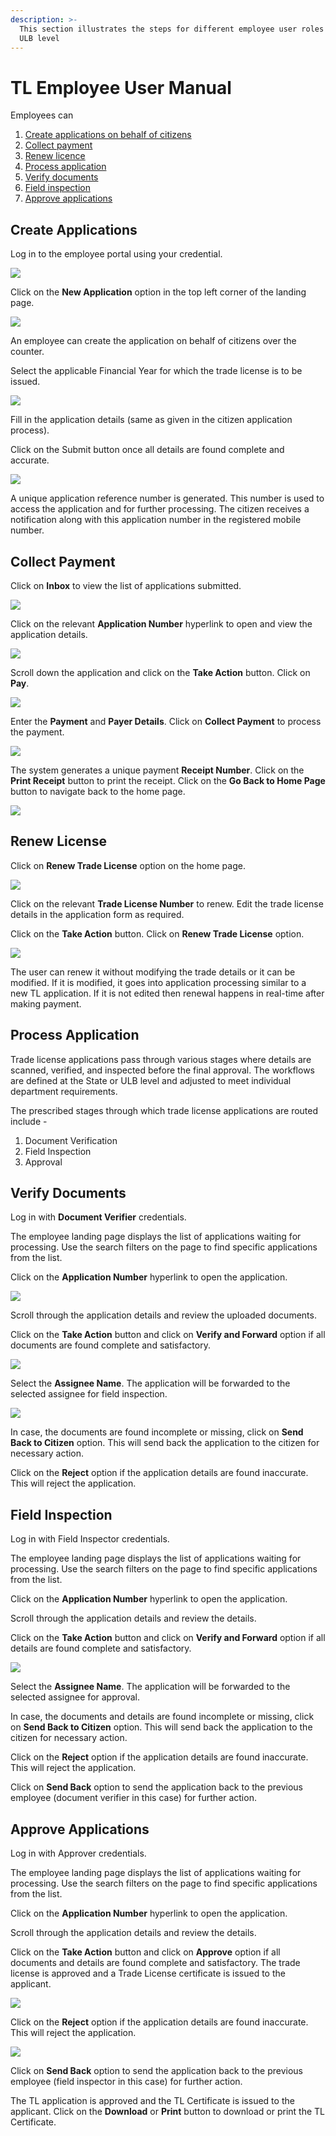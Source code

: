 ```yaml
---
description: >-
  This section illustrates the steps for different employee user roles at the
  ULB level
---
```


# TL Employee User Manual

Employees can

1. [Create applications on behalf of citizens](employee-user-manual.md#create-applications)
2. [Collect payment](employee-user-manual.md#collect-payment)
3. [Renew licence](employee-user-manual.md#renew-license)
4. [Process application](employee-user-manual.md#process-application)
5. [Verify documents](employee-user-manual.md#verify-documents)
6. [Field inspection](employee-user-manual.md#field-inspection)
7. [Approve applications](employee-user-manual.md#approve-applications)

## Create Applications

Log in to the employee portal using your credential.

![](<../../../../.gitbook/assets/image (144).png>)

Click on the **New Application** option in the top left corner of the landing page.

![](<../../../../.gitbook/assets/image (248) (1).png>)

An employee can create the application on behalf of citizens over the counter.

Select the applicable Financial Year for which the trade license is to be issued.

![](<../../../../.gitbook/assets/image (149).png>)

Fill in the application details (same as given in the citizen application process).

Click on the Submit button once all details are found complete and accurate.

![](<../../../../.gitbook/assets/image (187) (1).png>)

A unique application reference number is generated. This number is used to access the application and for further processing. The citizen receives a notification along with this application number in the registered mobile number.

## **Collect Payment**

Click on **Inbox** to view the list of applications submitted.

![](<../../../../.gitbook/assets/image (192).png>)

Click on the relevant **Application Number** hyperlink to open and view the application details.

![](<../../../../.gitbook/assets/image (178).png>)

Scroll down the application and click on the **Take Action** button. Click on **Pay**.

![](<../../../../.gitbook/assets/image (235) (1).png>)

Enter the **Payment** and **Payer Details**. Click on **Collect Payment** to process the payment.

![](<../../../../.gitbook/assets/image (156) (1).png>)

The system generates a unique payment **Receipt Number**. Click on the **Print Receipt** button to print the receipt. Click on the **Go Back to Home Page** button to navigate back to the home page.

![](<../../../../.gitbook/assets/image (200) (1).png>)

## **Renew License**

Click on **Renew Trade License** option on the home page.

![](<../../../../.gitbook/assets/image (249).png>)

Click on the relevant **Trade License Number** to renew. Edit the trade license details in the application form as required.

Click on the **Take Action** button. Click on **Renew Trade License** option.

![](<../../../../.gitbook/assets/image (216) (1).png>)

The user can renew it without modifying the trade details or it can be modified. If it is modified, it goes into application processing similar to a new TL application. If it is not edited then renewal happens in real-time after making payment.

## Process Application

Trade license applications pass through various stages where details are scanned, verified, and inspected before the final approval. The workflows are defined at the State or ULB level and adjusted to meet individual department requirements.

The prescribed stages through which trade license applications are routed include -

1. Document Verification
2. Field Inspection
3. Approval

## **Verify Documents**

Log in with **Document Verifier** credentials.

The employee landing page displays the list of applications waiting for processing. Use the search filters on the page to find specific applications from the list.

Click on the **Application Number** hyperlink to open the application.

![](<../../../../.gitbook/assets/image (153) (1).png>)

Scroll through the application details and review the uploaded documents.

Click on the **Take Action** button and click on **Verify and Forward** option if all documents are found complete and satisfactory.

![](<../../../../.gitbook/assets/image (225) (1).png>)

Select the **Assignee Name**. The application will be forwarded to the selected assignee for field inspection.

![](<../../../../.gitbook/assets/image (273).png>)

In case, the documents are found incomplete or missing, click on **Send Back to Citizen** option. This will send back the application to the citizen for necessary action.

Click on the **Reject** option if the application details are found inaccurate. This will reject the application.

## **Field Inspection**

Log in with Field Inspector credentials.

The employee landing page displays the list of applications waiting for processing. Use the search filters on the page to find specific applications from the list.

Click on the **Application Number** hyperlink to open the application.

Scroll through the application details and review the details.

Click on the **Take Action** button and click on **Verify and Forward** option if all details are found complete and satisfactory.

![](<../../../../.gitbook/assets/image (226).png>)

Select the **Assignee Name**. The application will be forwarded to the selected assignee for approval.

In case, the documents and details are found incomplete or missing, click on **Send Back to Citizen** option. This will send back the application to the citizen for necessary action.

Click on the **Reject** option if the application details are found inaccurate. This will reject the application.

Click on **Send Back** option to send the application back to the previous employee (document verifier in this case) for further action.

## **Approve Applications**

Log in with Approver credentials.

The employee landing page displays the list of applications waiting for processing. Use the search filters on the page to find specific applications from the list.

Click on the **Application Number** hyperlink to open the application.

Scroll through the application details and review the details.

Click on the **Take Action** button and click on **Approve** option if all documents and details are found complete and satisfactory. The trade license is approved and a Trade License certificate is issued to the applicant.

![](<../../../../.gitbook/assets/image (146) (1).png>)

Click on the **Reject** option if the application details are found inaccurate. This will reject the application.

![](<../../../../.gitbook/assets/image (170) (1).png>)

Click on **Send Back** option to send the application back to the previous employee (field inspector in this case) for further action.

The TL application is approved and the TL Certificate is issued to the applicant. Click on the **Download** or **Print** button to download or print the TL Certificate.
